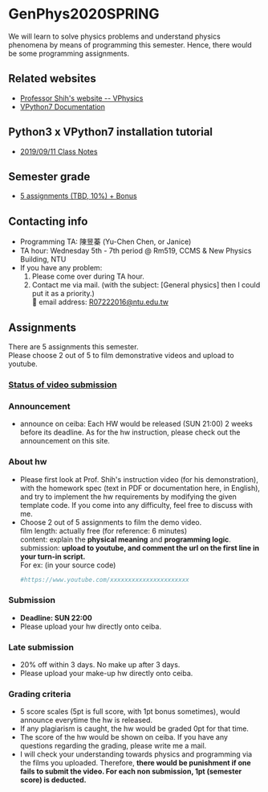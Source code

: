 # GenPhys2020SPRING
We will learn to solve physics problems and understand physics phenomena by means of programming this semester. Hence, there would be some programming assignments.
  
## Related websites  
+ [Professor Shih's website -- VPhysics](http://tcjd71.wixsite.com/vpython)  
+ [VPython7 Documentation](http://www.glowscript.org/docs/VPythonDocs/index.html)  

## Python3 x VPython7 installation tutorial  
+ [2019/09/11 Class Notes](https://github.com/janice-cat/GenPhys2019FALL/blob/master/Installation.md)  
  
## Semester grade
+ [5 assignments (TBD, 10%) + Bonus](https://github.com/janice-cat/GenPhys2020SPRING/blob/master/README-en.md#assignments)  
  
## Contacting info  
* Programming TA: 陳昱蓁 (Yu-Chen Chen, or Janice)  
* TA hour: Wednesday 5th - 7th period  @ Rm519, CCMS & New Physics Building, NTU
* If you have any problem:  
  1. Please come over during TA hour.  
  2. Contact me via mail. (with the subject: [General physics] then I could put it as a priority.)  
     :e-mail: email address: R07222016@ntu.edu.tw  
  
## Assignments  
There are 5 assignments this semester.  
Please choose 2 out of 5 to film demonstrative videos and upload to youtube.
  
### [Status of video submission](https://github.com/janice-cat/GenPhys2020SPRING/blob/master/VideoSummary.csv)  
  
### Announcement  
+ announce on ceiba: Each HW would be released  (SUN 21:00) 2 weeks before its deadline. As for the hw instruction, please check out the announcement on this site.  
  
### About hw  
+ Please first look at Prof. Shih's instruction video (for his demonstration), with the homework spec (text in PDF or documentation here, in English), and try to implement the hw requirements by modifying the given template code. If you come into any difficulty, feel free to discuss with me. 
+ Choose 2 out of 5 assignments to film the demo video.  
  film length: actually free (for reference: 6 minutes)  
  content: explain the **physical meaning** and **programming logic**.  
  submission: **upload to youtube, and comment the url on the first line in your turn-in script.**  
  For ex: (in your source code)    
  ```python
  #https://www.youtube.com/xxxxxxxxxxxxxxxxxxxxxx
  ```
  
### Submission  
+ **Deadline: SUN 22:00**  
+ Please upload your hw directly onto ceiba.
  
### Late submission  
+ 20% off within 3 days. No make up after 3 days.  
+ Please upload your make-up hw directly onto ceiba. 
  
### Grading criteria  
+ 5 score scales (5pt is full score, with 1pt bonus sometimes), would announce everytime the hw is released. 
+ If any plagiarism is caught, the hw would be graded 0pt for that time.
+ The score of the hw would be shown on ceiba. If you have any questions regarding the grading, please write me a mail.
+ I will check your understanding towards physics and programming via the films you uploaded. Therefore, **there would be punishment if one fails to submit the video. For each non submission, 1pt (semester score) is deducted.**

